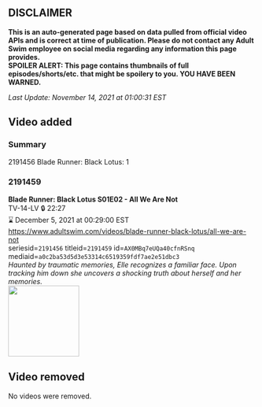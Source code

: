 ## DISCLAIMER
**This is an auto-generated page based on data pulled from official video APIs and is correct at time of publication. Please do not contact any Adult Swim employee on social media regarding any information this page provides.**  
**SPOILER ALERT: This page contains thumbnails of full episodes/shorts/etc. that might be spoilery to you. YOU HAVE BEEN WARNED.**  

_Last Update: November 14, 2021 at 01:00:31 EST_
## Video added
### Summary
2191456 Blade Runner: Black Lotus: 1  
### 2191459
**Blade Runner: Black Lotus S01E02 - All We Are Not**  
TV-14-LV 🔒 22:27  
⌛ December 5, 2021 at 00:29:00 EST  
https://www.adultswim.com/videos/blade-runner-black-lotus/all-we-are-not  
seriesid=`2191456` titleid=`2191459` id=`AX0MBq7eUQa40cfnRSnq` mediaid=`a0c2ba53d5d3e53314c6519359fdf7ae2e51dbc3`  
_Haunted by traumatic memories, Elle recognizes a familiar face. Upon tracking him down she uncovers a shocking truth about herself and her memories._  
<a href="https://media.cdn.adultswim.com/uploads/20211112/thumbnails/2_211112109192-BladeRunnerBlackLotus_103_AllWeAreNot.png"><img src="https://media.cdn.adultswim.com/uploads/20211112/thumbnails/2_211112109192-BladeRunnerBlackLotus_103_AllWeAreNot.png" height="144px" /></a>
## Video removed
No videos were removed.  
